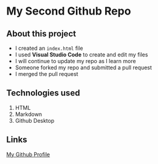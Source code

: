 # My Second Github Repo

## About this project
- I created an `index.html` file
- I used **Visual Studio Code** to create and edit my files
- I will continue to update my repo as I learn more
- Someone forked my repo and submitted a pull request
- I merged the pull request

## Technologies used
1. HTML
2. Markdown
3. Github Desktop

## Links
[My Github Profile](https://github.com/matheuar)
